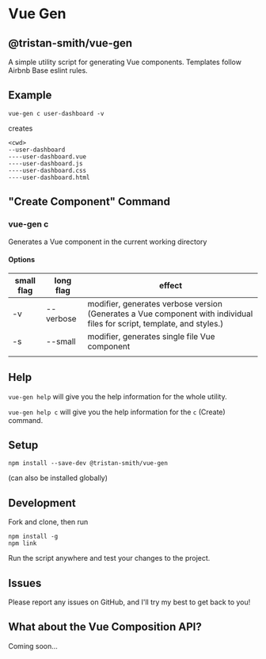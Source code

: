 # Vue Gen
## @tristan-smith/vue-gen
A simple utility script for generating Vue components. Templates follow Airbnb Base eslint rules.
## Example
```
vue-gen c user-dashboard -v
```
creates
```
<cwd>
--user-dashboard
----user-dashboard.vue
----user-dashboard.js
----user-dashboard.css
----user-dashboard.html
```

## "Create Component" Command
### vue-gen c <componentName>
Generates a Vue component in the current working directory

#### Options
| small flag | long flag | effect |
| ---------- | ---------- | ------ |
| -v | --verbose | modifier, generates verbose version (Generates a Vue component with individual files for script, template, and styles.) |
| -s | --small | modifier, generates single file Vue component |
|  |  |  |

## Help

`vue-gen help` will give you the help information for the whole utility.

`vue-gen help c` will give you the help information for the `c` (Create) command.

## Setup
```
npm install --save-dev @tristan-smith/vue-gen
```
(can also be installed globally)

## Development
Fork and clone, then run
```
npm install -g
npm link
```
Run the script anywhere and test your changes to the project.

## Issues

Please report any issues on GitHub, and I'll try my best to get back to you!

## What about the Vue Composition API?

Coming soon...